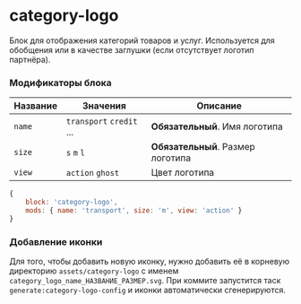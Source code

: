 # category-logo

Блок для отображения категорий товаров и услуг. Используется для обобщения или в качестве заглушки (если отсутствует логотип партнёра).

### Модификаторы блока

| Название | Значения | Описание |
| -------- | -------- | -------- |
| `name` | `transport` `credit` ... | **Обязательный**. Имя логотипа |
| `size` | `s` `m` `l` | **Обязательный**. Размер логотипа |
| `view` | `action` `ghost` | Цвет логотипа |

```js
{
	block: 'category-logo',
	mods: { name: 'transport', size: 'm', view: 'action' }
}
```

### Добавление иконки
Для того, чтобы добавить новую иконку, нужно добавить её в корневую директорию `assets/category-logo` с именем `category_logo_name_НАЗВАНИЕ_РАЗМЕР.svg`.
При коммите запустится таск `generate:category-logo-config` и иконки автоматически сгенерируются.
